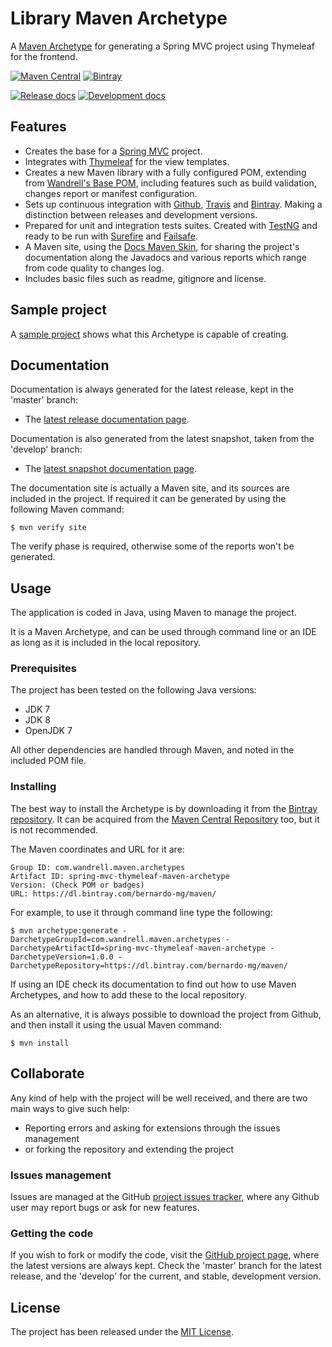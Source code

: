 # Library Maven Archetype

A [Maven Archetype][maven-archetype] for generating a Spring MVC project using Thymeleaf for the frontend.

[![Maven Central](https://img.shields.io/maven-central/v/com.wandrell.maven.archetypes/spring-mvc-thymeleaf-maven-archetype.svg)][maven-repo]
[![Bintray](https://api.bintray.com/packages/bernardo-mg/maven/spring-mvc-thymeleaf-maven-archetype/images/download.svg)][bintray-repo]

[![Release docs](https://img.shields.io/badge/docs-release-blue.svg)][site-release]
[![Development docs](https://img.shields.io/badge/docs-develop-blue.svg)][site-develop]

## Features

- Creates the base for a [Spring MVC][spring-mvc] project.
- Integrates with [Thymeleaf][thymeleaf] for the view templates.
- Creates a new Maven library with a fully configured POM, extending from [Wandrell's Base POM][base-pom], including features such as build validation, changes report or manifest configuration.
- Sets up continuous integration with [Github][github], [Travis][travis] and [Bintray][bintray]. Making a distinction between releases and development versions.
- Prepared for unit and integration tests suites. Created with [TestNG][testng] and ready to be run with [Surefire][surefire] and [Failsafe][failsafe].
- A Maven site, using the [Docs Maven Skin][docs-skin], for sharing the project's documentation along the Javadocs and various reports which range from code quality to changes log.
- Includes basic files such as readme, gitignore and license.

## Sample project

A [sample project][sample-project] shows what this Archetype is capable of creating.

## Documentation

Documentation is always generated for the latest release, kept in the 'master' branch:

- The [latest release documentation page][site-release].

Documentation is also generated from the latest snapshot, taken from the 'develop' branch:

- The [latest snapshot documentation page][site-develop].

The documentation site is actually a Maven site, and its sources are included in the project. If required it can be generated by using the following Maven command:

```
$ mvn verify site
```

The verify phase is required, otherwise some of the reports won't be generated.

## Usage

The application is coded in Java, using Maven to manage the project.

It is a Maven Archetype, and can be used through command line or an IDE as long as it is included in the local repository.

### Prerequisites

The project has been tested on the following Java versions:
* JDK 7
* JDK 8
* OpenJDK 7

All other dependencies are handled through Maven, and noted in the included POM file.

### Installing

The best way to install the Archetype is by downloading it from the [Bintray repository][bintray-repo]. It can be acquired from the [Maven Central Repository][maven-repo] too, but it is not recommended.

The Maven coordinates and URL for it are:

```
Group ID: com.wandrell.maven.archetypes
Artifact ID: spring-mvc-thymeleaf-maven-archetype
Version: (Check POM or badges)
URL: https://dl.bintray.com/bernardo-mg/maven/
```

For example, to use it through command line type the following:

```
$ mvn archetype:generate -DarchetypeGroupId=com.wandrell.maven.archetypes -DarchetypeArtifactId=spring-mvc-thymeleaf-maven-archetype -DarchetypeVersion=1.0.0 -DarchetypeRepository=https://dl.bintray.com/bernardo-mg/maven/
```

If using an IDE check its documentation to find out how to use Maven Archetypes, and how to add these to the local repository.

As an alternative, it is always possible to download the project from Github, and then install it using the usual Maven command:

```
$ mvn install
```

## Collaborate

Any kind of help with the project will be well received, and there are two main ways to give such help:

- Reporting errors and asking for extensions through the issues management
- or forking the repository and extending the project

### Issues management

Issues are managed at the GitHub [project issues tracker][issues], where any Github user may report bugs or ask for new features.

### Getting the code

If you wish to fork or modify the code, visit the [GitHub project page][scm], where the latest versions are always kept. Check the 'master' branch for the latest release, and the 'develop' for the current, and stable, development version.

## License
The project has been released under the [MIT License][license].

[bintray-repo]: https://bintray.com/bernardo-mg/maven/spring-mvc-thymeleaf-maven-archetype/view
[maven-repo]: http://mvnrepository.com/artifact/com.wandrell.maven.archetypes/spring-mvc-thymeleaf-maven-archetype
[testng]: http://testng.org
[issues]: https://github.com/Bernardo-MG/spring-mvc-thymeleaf-maven-archetype/issues
[license]: http://www.opensource.org/licenses/mit-license.php
[scm]: http://github.com/Bernardo-MG/spring-mvc-thymeleaf-maven-archetype
[site-develop]: http://docs.wandrell.com/development/maven/spring-mvc-thymeleaf-maven-archetype
[site-release]: http://docs.wandrell.com/maven/spring-mvc-thymeleaf-maven-archetype

[maven-archetype]: https://maven.apache.org/guides/introduction/introduction-to-archetypes.html

[sample-project]: https://github.com/Bernardo-MG/spring-mvc-thymeleaf-maven-archetype-example

[spring-mvc]: https://spring.io/
[thymeleaf]: http://www.thymeleaf.org/

[docs-skin]: https://github.com/Bernardo-MG/docs-maven-skin
[base-pom]: https://github.com/Bernardo-MG/base-pom

[github]: https://github.com/
[bintray]: https://bintray.com/
[travis]: https://travis-ci.org

[surefire]: https://maven.apache.org/surefire/maven-surefire-plugin/
[failsafe]: https://maven.apache.org/surefire/maven-failsafe-plugin/

